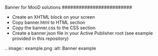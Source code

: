 Banner for MooD solutions
#########################

- Create an XHTML block on your screen
- Copy banner.html to HTML section
- Copy the banner.css to the CSS section
- Create a banner.json file in your Active Publisher root (see example provided in this repository)

.. image:: example.png
  :alt: Banner example
